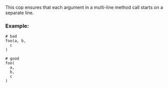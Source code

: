 This cop ensures that each argument in a multi-line method call
starts on a separate line.

### Example:

    # bad
    foo(a, b,
      c
    )

    # good
    foo(
      a,
      b,
      c
    )